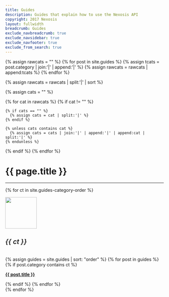 ```yaml
---
title: Guides
description: Guides that explain how to use the Nexosis API
copyright: 2017 Nexosis 
layout: fullwidth
breadcrumb: Guides
exclude_navbreadcrumb: true
exclude_navsidebar: true
exclude_navfooter: true
exclude_from_search: true
---
```


{% assign rawcats = "" %}
{% for post in site.guides %}
  {% assign tcats = post.category | join:'|' | append:'|' %}
  {% assign rawcats = rawcats | append:tcats %}
{% endfor %}

{% assign rawcats = rawcats | split:'|' | sort %}

{% assign cats = "" %}

{% for cat in rawcats %}
  {% if cat != "" %}

    {% if cats == "" %}
      {% assign cats = cat | split:'|' %}
    {% endif %}

    {% unless cats contains cat %}
      {% assign cats = cats | join:'|' | append:'|' | append:cat | split:'|' %}
    {% endunless %}
  {% endif %}
{% endfor %}

<div class="row">
  <div class="col-sm-12 col-md-12 col-lg-12 col-xl-12">
    <h1>{{ page.title }}</h1>
    <hr>
    <!-- 
    {% for ct in cats %}
      <a class="badge badge-success" style="margin-left: 10px;" href="#{{ ct | slugify }}"> {{ ct }} </a>
    {% endfor %}
    <hr>
    -->
  </div>
</div>
<!-- New Layout -->
<style>
  h5 {font-size: 1.5em;font-weight: 600;}
</style>

{% for ct in site.guides-category-order %}
<div class="col-sm-12">
  <div class="panel">
    <div class="panel-body">
      <div class="row">
        <div class="col-sm-5">
          <div class="row">
            <div class="col-sm-3 center">
              <img src="/assets/img/{{ ct | slugify }}.png" style="width: 100px;">
            </div>
            <div class="col-sm-9">
              <h5 id="{{ ct | slugify }}" class="center jumptarget mt20">{{ ct }}</h5>
              <!-- <p>Description goes here.</p> -->
            </div>
          </div>
        </div>
        <div class="col-sm-7 p25 bg-color-lightGray" style="border-radius: 5px;">
          {% assign guides = site.guides | sort: "order" %}
          {% for post in guides %}
            {% if post.category contains ct %}
              <div class="col-md-6">
                <p><strong><a href="{{ site.url }}{{ post.url }}">{{ post.title }}</a></strong></p>
              </div>
            {% endif %}
          {% endfor %}
        </div>
      </div>
    </div>
  </div>
</div>
{% endfor %}